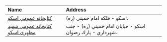 | Name                                                                                                   | Address                                                   |
|:-------------------------------------------------------------------------------------------------------|:----------------------------------------------------------|
| [كتابخانه عمومی اسكو](https://lib.ir/fa/library/291/كتابخانه-عمومی-اسكو/search/)                       | اسكو - فلكه امام خميني (ره).                              |
| [كتابخانه عمومی شهید مطهری اسكو](https://lib.ir/fa/library/320/كتابخانه-عمومی-شهید-مطهری-اسكو/search/) | اسكو - خيابان امام خميني (ره) - جنب شهرداري - پارك رضوان. |